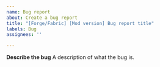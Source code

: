 ```yaml
---
name: Bug report
about: Create a bug report
title: "[Forge/Fabric] [Mod version] Bug report title"
labels: Bug
assignees: ''

---
```


**Describe the bug**
A description of what the bug is.
